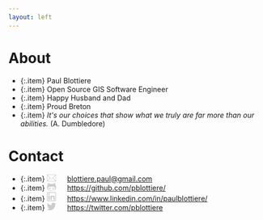 ```yaml
---
layout: left
---
```


# About

  - {:.item} Paul Blottiere
  - {:.item} Open Source GIS Software Engineer
  - {:.item} Happy Husband and Dad
  - {:.item} Proud Breton
  - {:.item} *It's our choices that show what we truly are far more than our abilities.* (A. Dumbledore)

# Contact

  - {:.item} <img src="mail.png" alt="alt text" width="18px"> &emsp; blottiere.paul@gmail.com
  - {:.item} <img src="github.png" alt="alt text" width="18px"> &emsp; <a href="https://github.com/pblottiere/">https://github.com/pblottiere/</a>
  - {:.item} <img src="in.png" alt="alt text" width="18px"> &emsp; <a href="https://www.linkedin.com/in/paulblottiere/">https://www.linkedin.com/in/paulblottiere/</a>
  - {:.item} <img src="twitter.png" alt="alt text" width="18px"> &emsp; <a href="https://twitter.com/pblottiere">https://twitter.com/pblottiere</a>

